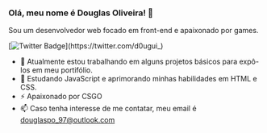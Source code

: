 ### Olá, meu nome é Douglas Oliveira! 👋
Sou um desenvolvedor web focado em front-end e apaixonado por games.

[![Twitter Badge](https://img.shields.io/badge/-@d0ugui_-6633cc?style=flat-square&labelColor=6633cc&logo=twitter&logoColor=white&link=https://twitter.com/d0ugui_)](https://twitter.com/d0ugui_) 


* 🔭 Atualmente estou trabalhando em alguns projetos básicos para expô-los em meu portifólio.
* 🌱 Estudando JavaScript e aprimorando minhas habilidades em HTML e CSS.
* ⚡ Apaixonado por CSGO
* 📫 Caso tenha interesse de me contatar, meu email é douglaspo_97@outlook.com




<!--
**d0ugui/d0ugui** is a ✨ _special_ ✨ repository because its `README.md` (this file) appears on your GitHub profile.

Here are some ideas to get you started:

- 🔭 I’m currently working on ...
- 🌱 I’m currently learning ...
- 👯 I’m looking to collaborate on ...
- 🤔 I’m looking for help with ...
- 💬 Ask me about ...
- 📫 How to reach me: ...
- 😄 Pronouns: ...
- ⚡ Fun fact: ...
-->

